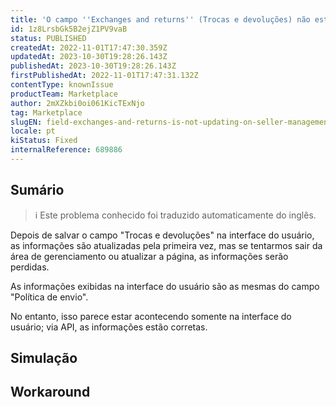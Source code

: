 ```yaml
---
title: 'O campo ''Exchanges and returns'' (Trocas e devoluções) não está sendo atualizado na IU de gerenciamento do vendedor após o salvamento'
id: 1z8LrsbGk5B2ejZ1PV9vaB
status: PUBLISHED
createdAt: 2022-11-01T17:47:30.359Z
updatedAt: 2023-10-30T19:28:26.143Z
publishedAt: 2023-10-30T19:28:26.143Z
firstPublishedAt: 2022-11-01T17:47:31.132Z
contentType: knownIssue
productTeam: Marketplace
author: 2mXZkbi0oi061KicTExNjo
tag: Marketplace
slugEN: field-exchanges-and-returns-is-not-updating-on-seller-management-ui-after-save
locale: pt
kiStatus: Fixed
internalReference: 689886
---
```


## Sumário

>ℹ️ Este problema conhecido foi traduzido automaticamente do inglês.


Depois de salvar o campo "Trocas e devoluções" na interface do usuário, as informações são atualizadas pela primeira vez, mas se tentarmos sair da área de gerenciamento ou atualizar a página, as informações serão perdidas.

As informações exibidas na interface do usuário são as mesmas do campo "Política de envio".

No entanto, isso parece estar acontecendo somente na interface do usuário; via API, as informações estão corretas.

## Simulação



## Workaround



